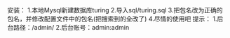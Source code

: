 安装：
    1.本地Mysql新建数据库turing
    2.导入sql/turing.sql
    3.把包名改为正确的包名，并修改配置文件中的包名(把搜索到的全改了)
    4.尽情的使用吧
提示：
    1.后台路径：/admin/
    2.后台账号：admin:admin